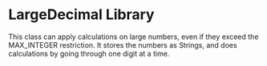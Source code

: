 # LargeDecimal Library

This class can apply calculations on large numbers, even if they exceed the MAX_INTEGER restriction.
It stores the numbers as Strings, and does calculations by going through one digit at a time.
